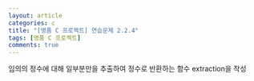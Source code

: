 ```yaml
---
layout: article
categories: c
title: "[명품 C 프로젝트] 연습문제 2.2.4"
tags: [명품 C 프로젝트]
comments: true
---
```


임의의 정수에 대해 일부분만을 추출하여 정수로 반환하는 함수 extraction을 작성

<script src="https://gist.github.com/junne47/456481ff870834e63a0e5894f253656e.js"></script>
